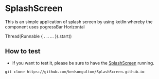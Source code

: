 # SplashScreen
This is an simple application of splash screen by using kotlin whereby the component uses 
pogressBar Horizontal

 Thread(Runnable {
            .
            ..
            ...
        }).start()


## How to test

* If you want to test it, please be sure to have the [SplashScreen](https://github.com/bedsongultom/SplashScreen.github.io) running.

```
git clone https://github.com/bedsongultom/SplashScreen.github.io


